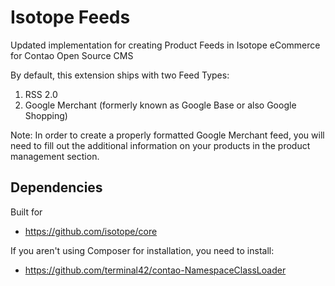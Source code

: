 # Isotope Feeds
Updated implementation for creating Product Feeds in Isotope eCommerce for Contao Open Source CMS

By default, this extension ships with two Feed Types:

1. RSS 2.0
2. Google Merchant (formerly known as Google Base or also Google Shopping)

Note: In order to create a properly formatted Google Merchant feed, you will need to fill out the additional information on your products in the product management section.

## Dependencies

Built for
* https://github.com/isotope/core

If you aren't using Composer for installation, you need to install:
* https://github.com/terminal42/contao-NamespaceClassLoader
